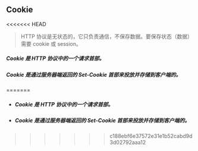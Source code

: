 ## Cookie
<<<<<<< HEAD
> HTTP 协议是无状态的，它只负责通信，不保存数据。要保存状态（数据）需要 cookie 或 session。

##### Cookie 是 HTTP 协议中的一个请求首部。
##### Cookie 是通过服务器端返回的 Set-Cookie 首部来投放并存储到客户端的。
=======
- ##### Cookie 是 HTTP 协议中的一个请求首部。
- ##### Cookie 是通过服务器端返回的 Set-Cookie 首部来投放并存储到客户端的。 
>>>>>>> c188ebf6e37572e31e1b52cabd9d3d02792aaa12
